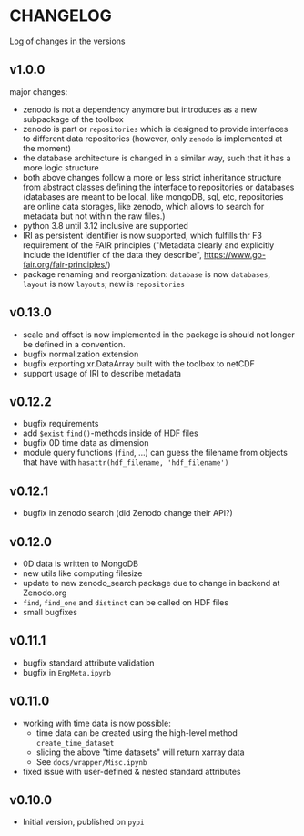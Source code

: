 # CHANGELOG

Log of changes in the versions

## v1.0.0

major changes:

- zenodo is not a dependency anymore but introduces as a new subpackage of the toolbox
- zenodo is part or `repositories` which is designed to provide interfaces to different data repositories (however,
  only `zenodo` is implemented at the moment)
- the database architecture is changed in a similar way, such that it has a more logic structure
- both above changes follow a more or less strict inheritance structure from abstract classes defining the interface to
  repositories or databases (databases are meant to be local, like mongoDB, sql, etc, repositories are online data
  storages, like zenodo, which allows to search for metadata but not within the raw files.)
- python 3.8 until 3.12 inclusive are supported
- IRI as persistent identifier is now supported, which fulfills thr F3 requirement of the FAIR principles ("Metadata
  clearly and explicitly include the identifier of the data they describe", https://www.go-fair.org/fair-principles/)
- package renaming and reorganization: `database` is now `databases`, `layout` is now `layouts`; new is `repositories`

## v0.13.0

- scale and offset is now implemented in the package is should not longer be defined in a convention.
- bugfix normalization extension
- bugfix exporting xr.DataArray built with the toolbox to netCDF
- support usage of IRI to describe metadata

## v0.12.2

- bugfix requirements
- add `$exist` `find()`-methods inside of HDF files
- bugfix 0D time data as dimension
- module query functions (`find`, ...) can guess the filename from objects that have
  with `hasattr(hdf_filename, 'hdf_filename')`

## v0.12.1

- bugfix in zenodo search (did Zenodo change their API?)

## v0.12.0

- 0D data is written to MongoDB
- new utils like computing filesize
- update to new zenodo_search package due to change in backend at Zenodo.org
- `find`, `find_one` and `distinct` can be called on HDF files
- small bugfixes

## v0.11.1

- bugfix standard attribute validation
- bugfix in `EngMeta.ipynb`

## v0.11.0

- working with time data is now possible:
    - time data can be created using the high-level method `create_time_dataset`
    - slicing the above "time datasets" will return xarray data
    - See `docs/wrapper/Misc.ipynb`
- fixed issue with user-defined & nested standard attributes

## v0.10.0

- Initial version, published on `pypi`